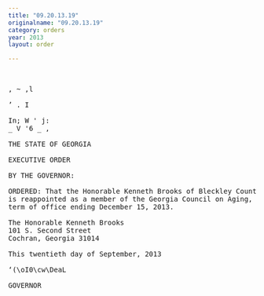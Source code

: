 ```yaml
---
title: "09.20.13.19"
originalname: "09.20.13.19"
category: orders
year: 2013
layout: order

---
```

<pre>
 

, ~ ,l

’ . I

In; W ' j:
_ V '6 _ ,

THE STATE OF GEORGIA

EXECUTIVE ORDER

BY THE GOVERNOR:

ORDERED: That the Honorable Kenneth Brooks of Bleckley County, Georgia,
is reappointed as a member of the Georgia Council on Aging, for a
term of office ending December 15, 2013.

The Honorable Kenneth Brooks
101 S. Second Street
Cochran, Georgia 31014

This twentieth day of September, 2013

‘(\oI0\cw\DeaL

GOVERNOR

</pre>
